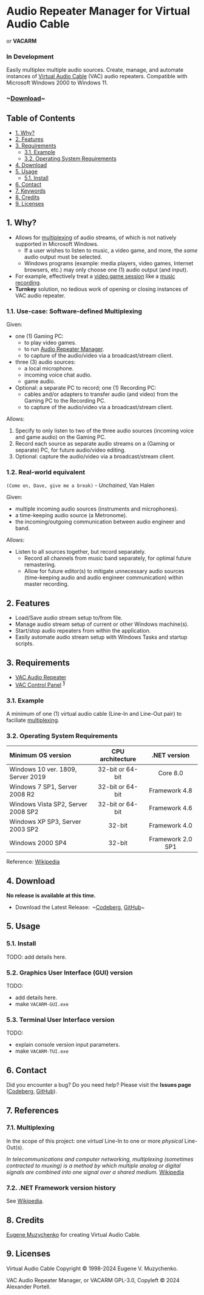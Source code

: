 # Audio Repeater Manager for Virtual Audio Cable
or **VACARM**
### In Development
Easily multiplex multiple audio sources. Create, manage, and automate
instances of [Virtual Audio Cable](#Licensing) (VAC) audio repeaters. Compatible
with Microsoft Windows 2000 to Windows 11.

### ~[Download](#4-download)~

## Table of Contents
- [1. Why?](#1-why)
- [2. Features](#2-features)
- [3. Requirements](#3-requirements)
    - [3.1. Example](#31-example)
    - [3.2. Operating System Requirements](#32-operating-system-requirements)
- [4. Download](#4-download)
- [5. Usage](#5-usage)
    - [5.1. Install](#51-install)
- [6. Contact](#6-contact)
- [7. Keywords](#7-keywords)
- [8. Credits](#8-credits)
- [9. Licenses](#9-licenses)

## 1. Why?
- Allows for [multiplexing](#71-multiplexing) of audio streams, of which is
not natively supported in Microsoft Windows.
  * If a user wishes to listen to music, a video game, and more, the *same*
audio output must be selected.
  * Windows programs
(example: media players, video games, Internet browsers, etc.) may only choose
one (1) audio output (and input).
- For example, effectively treat a
[video game session](#11-use-case-software-defined-multiplexing) like a
[music recording](#12-real-world-equivalent).
- **Turnkey** solution, no tedious work of opening or closing instances of VAC
audio repeater.

### 1.1. Use-case: Software-defined Multiplexing
Given:
- one (1) Gaming PC:
  * to play video games.
  * to run [Audio Repeater Manager](#audio-repeater-manager-for-virtual-audio-cable).
  * to capture of the audio/video via a broadcast/stream client.
- three (3) audio sources:
  * a local microphone.
  * incoming voice chat audio.
  * game audio.
- Optional: a separate PC to record; one (1) Recording PC:
  * cables and/or adapters to transfer audio (and video) from the Gaming PC to the
Recording PC.
  * to capture of the audio/video via a broadcast/stream client.

Allows:
1. Specify to only listen to two of the three audio sources
(incoming voice and game audio) on the Gaming PC.
2. Record each source as separate audio streams on a (Gaming or separate) PC,
for future audio/video editing.
3. Optional: capture the audio/video via a broadcast/stream client.

### 1.2. Real-world equivalent
`(Come on, Dave, give me a break)` - *Unchained*, Van Halen

Given:
- multiple incoming audio sources (instruments and microphones).
- a time-keeping audio source (a Metronome).
- the incoming/outgoing communication between audio engineer and band.

Allows:
- Listen to all sources together, but record separately. 
  * Record all channels from music band separately, for optimal future
remastering.
  * Allow for future editor(s) to mitigate unnecessary audio sources
(time-keeping audio and audio engineer communication) within master recording.

## 2. Features
- Load/Save audio stream setup to/from file.
- Manage audio stream setup of current or other Windows machine(s).
- Start/stop audio repeaters from within the application.
- Easily automate audio stream setup with Windows Tasks and startup scripts.

## 3. Requirements
- [VAC Audio Repeater](https://vac.muzychenko.net/en/repeater.htm)
- [VAC Control Panel](https://vac.muzychenko.net/en/download.htm)
<sup>[**1**](#31-example)</sup>

### 3.1. Example
A minimum of one (1) virtual audio cable (Line-In and Line-Out pair) to
faciliate [multiplexing](#71-multiplexing).

### 3.2. Operating System Requirements
| Minimum OS version                 | CPU architecture | .NET version      |
| :---                               | :---:            | :---:             |
| Windows 10 ver. 1809, Server 2019  | 32-bit or 64-bit | Core 8.0  	    |
| Windows 7 SP1, Server 2008 R2      | 32-bit or 64-bit | Framework 4.8     |
| Windows Vista SP2, Server 2008 SP2 | 32-bit or 64-bit | Framework 4.6     |
| Windows XP SP3, Server 2003 SP2    | 32-bit           | Framework 4.0     |
| Windows 2000 SP4                   | 32-bit           | Framework 2.0 SP1 |

Reference: [Wikipedia](#72-.net-framework-version-history)

## 4. Download
**No release is available at this time.**

- Download the Latest Release:&ensp;~[Codeberg][codeberg-releases],
[GitHub][github-releases]~

[codeberg-releases]: https://codeberg.org/portellam/audio-repeater-manager-for-virtual-audio-cable/releases/latest
[github-releases]:   https://github.com/portellam/audio-repeater-manager-for-virtual-audio-cable/releases/latest

## 5. Usage
### 5.1. Install
TODO: add details here.

### 5.2. Graphics User Interface (GUI) version
TODO:
- add details here.
- make `VACARM-GUI.exe`

### 5.3. Terminal User Interface version
TODO:
- explain console version input parameters.
- make `VACARM-TUI.exe`

## 6. Contact
Did you encounter a bug? Do you need help? Please visit the
**Issues page** ([Codeberg][codeberg-issues], [GitHub][github-issues]).

[codeberg-issues]: https://github.com/portellam/audio-repeater-manager-for-virtual-audio-cable/issues
[github-issues]:   https://github.com/portellam/audio-repeater-manager-for-virtual-audio-cable/issues

## 7. References
### 7.1. Multiplexing
In the scope of this project: one *virtual* Line-In to one or more *physical*
Line-Out(s).

*In telecommunications and computer networking, multiplexing*
*(sometimes contracted to muxing) is a method by which multiple analog or*
*digital signals are combined into one signal over a shared medium.*
[Wikipedia](r1)

### 7.2. .NET Framework version history
See [Wikipedia](r2).

[r1]: https://en.wikipedia.org/wiki/Multiplexing
[r2]: https://en.wikipedia.org/wiki/.NET_Framework_version_history

## 8. Credits
[Eugene Muzychenko][credits1] for creating Virtual Audio Cable.

[credits1]: https://eugene.muzychenko.net/EMuzychenko_Resume_Eng.htm

## 9. Licenses
Virtual Audio Cable Copyright © 1998-2024 Eugene V. Muzychenko.

VAC Audio Repeater Manager, or VACARM GPL-3.0, Copyleft © 2024 Alexander Portell.